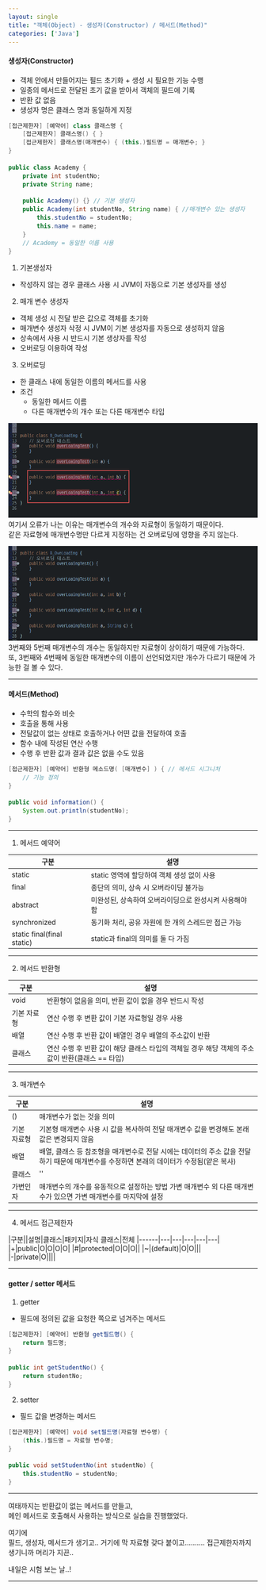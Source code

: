 ```yaml
---
layout: single
title: "객체(Object) - 생성자(Constructor) / 메서드(Method)"
categories: ['Java']
---
```

   
#### 생성자(Constructor)
* 객체 안에서 만들어지는 필드 초기화 + 생성 시 필요한 기능 수행
* 일종의 메서드로 전달된 초기 값을 받아서 객체의 필드에 기록
* 반환 값 없음
* 생성자 명은 클래스 명과 동일하게 지정   
   
``` java
[접근제한자] [예약어] class 클래스명 {
    [접근제한자] 클래스명() { }
    [접근제한자] 클래스명(매개변수) { (this.)필드명 = 매개변수; }
}

public class Academy {
    private int studentNo;
    private String name;

    public Academy() {} // 기본 생성자
    public Academy(int studentNo, String name) { //매개변수 있는 생성자
        this.studentNo = studentNo;
        this.name = name;
    }
    // Academy = 동일한 이름 사용
}
```   
   
1) 기본생성자
* 작성하지 않는 경우 클래스 사용 시 JVM이 자동으로 기본 생성자를 생성   

2) 매개 변수 생성자
* 객체 생성 시 전달 받은 값으로 객체를 초기화
* 매개변수 생성자 삭정 시 JVM이 기본 생성자를 자동으로 생성하지 않음
* 상속에서 사용 시 반드시 기본 생상자를 작성
* 오버로딩 이용하여 작성
   
3) 오버로딩
* 한 클래스 내에 동일한 이름의 메서드를 사용
* 조건
    * 동일한 메서드 이름
    * 다른 매개변수의 개수 또는 다른 매개변수 타입   

![Alt text](/assets/images/overloading01.png)   
여기서 오류가 나는 이유는 매개변수의 개수와 자료형이 동일하기 때문이다.   
같은 자료형에 매개변수명만 다르게 지정하는 건 오버로딩에 영향을 주지 않는다.   
   
![Alt text](/assets/images/overloading02.png)   
3번째와 5번째 매개변수의 개수는 동일하지만 자료형이 상이하기 때문에 가능하다.   
또, 3번째와 4번째에 동일한 매개변수의 이름이 선언되었지만 개수가 다르기 때문에 가능한 걸 볼 수 있다.   
   
***
#### 메서드(Method)
* 수학의 함수와 비슷
* 호출을 통해 사용
* 전달값이 없는 상태로 호출하거나 어떤 값을 전달하여 호출
* 함수 내에 작성된 연산 수행
* 수행 후 반환 값과 결과 값은 없을 수도 있음   
   
``` java
[접근제한자] [예약어] 반환형 메소드명( [매개변수] ) { // 메서드 시그니처
    // 기능 정의
}

public void information() {
    System.out.println(studentNo);
}
```   
   
***
1) 메서드 예약어  
    
|구분|설명|
|------|---|
|static|static 영역에 할당하여 객체 생성 없이 사용|
|final|종단의 의미, 상속 시 오버라이딩 불가능|
|abstract|미완성된, 상속하여 오버라이딩으로 완성시켜 사용해야 함|
|synchronized|동기화 처리, 공유 자원에 한 개의 스레드만 접근 가능|
|static final(final static)|static과 final의 의미를 둘 다 가짐|   
      
***
2) 메서드 반환형   
   
|구분|설명|
|------|---|
|void|반환형이 없음을 의미, 반환 값이 없을 경우 반드시 작성|
|기본 자료형|연산 수행 후 변환 값이 기본 자료형일 경우 사용|
|배열|연산 수행 후 반환 값이 배열인 경우 배열의 주소값이 반환|
|클래스|연산 수행 후 반환 값이 해당 클래스 타입의 객체일 경우   해당 객체의 주소값이 반환(클래스 == 타입)|   
      
***
3) 매개변수   
   
|구분|설명|
|------|---|
|()|매개변수가 없는 것을 의미|
|기본 자료형|기본형 매개변수 사용 시 값을 복사하여 전달   매개변수 값을 변경해도 본래 값은 변경되지 않음|
|배열|배열, 클래스 등 참조형을 매개변수로 전달 시에는 데이터의 주소 값을   전달하기 때문에 매개변수를 수정하면 본래의 데이터가 수정됨(얕은 복사)|
|클래스|''|
|가변인자|매개변수의 개수를 유동적으로 설정하는 방법   가변 매개변수 외 다른 매개변수가 있으면 가변 매개변수를 마지막에 설정|   
      
***
4) 메서드 접근제한자   
   
|구분||설명|클래스|패키지|자식 클래스|전체
|------|---|---|---|---|---|
|+|public|O|O|O|O|
|#|protected|O|O|O||
|~|(default)|O|O||| 	 
|-|private|O||||   
   
***   
#### getter / setter 메서드
1) getter
* 필드에 정의된 값을 요청한 쪽으로 넘겨주는 메서드   
   
``` java
[접근제한자] [예약어] 반환형 get필드명() {
    return 필드명;
}

public int getStudentNo() {
    return studentNo;
}
```   
   
2) setter   
* 필드 값을 변경하는 메서드   
   
``` java
[접근제한자] [예약어] void set필드명(자료형 변수명) {
    (this.)필드명 = 자료형 변수명;
}

public void setStudentNo(int studentNo) {
    this.studentNo = studentNo;
}
```   
   
***
여태까지는 반환값이 없는 메서드를 만들고,   
메인 메서드로 호출해서 사용하는 방식으로 실습을 진행했었다.   

여기에   
필드, 생성자, 메서드가 생기고.. 거기에 막 자료형 갖다 붙이고.......... 접근제한자까지 생기니까 머리가 지끈..   

내일은 시험 보는 날..!   
   
***